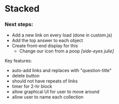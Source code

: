 # Stacked

### Next steps:

* Add a new link on every load (done in custom.js)
* Add the top answer to each object
* Create front-end display for this
	* Change our icon from a poop *[side-eyes julie]*



Key features:

- auto-add links and replaces with "question-title"
- delete button
- should not have repeats of links
- timer for 2-hr block
- allow graphical UI for user to move around
- allow user to name each collection


